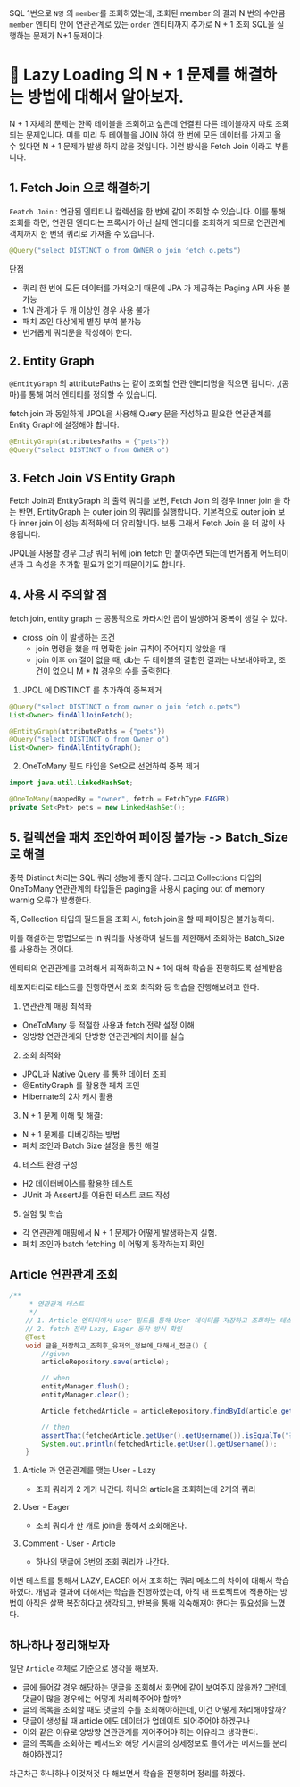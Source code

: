 SQL 1번으로 `N명` 의 `member`를 조회하였는데, 조회된 member 의 결과 N 번의 수만큼
`member` 엔티티 안에 연관관계로 있는 `order` 엔티티까지 추가로 N + 1 조회 SQL을 실행하는
문제가 N+1 문제이다.

# 👀 Lazy Loading 의 N + 1 문제를 해결하는 방법에 대해서 알아보자.

N + 1 자체의 문제는 한쪽 테이블을 조회하고 싶은데 연결된 다른 테이블까지 따로 조회되는 문제입니다.
미를 미리 두 테이블을 JOIN 하여 한 번에 모든 데이터를 가지고 올 수 있다면 N + 1 문제가 발생
하지 않을 것입니다. 이런 방식을 Fetch Join 이라고 부릅니다.

## 1. Fetch Join 으로 해결하기

`Featch Join` : 연관된 엔티티나 컬렉션을 한 번에 같이 조회할 수 있습니다. 이를 통해 조회를
하면, 연관된 엔티티는 프록시가 아닌 실제 엔티티를 조회하게 되므로 연관관계 객체까지
한 번의 쿼리로 가져올 수 있습니다.

```java
@Query("select DISTINCT o from OWNER o join fetch o.pets")
```

단점

- 쿼리 한 번에 모든 데이터를 가져오기 때문에 JPA 가 제공하는 Paging API 사용 불가능
- 1:N 관계가 두 개 이상인 경우 사용 불가
- 패치 조인 대상에게 별칭 부여 불가능
- 번거롭게 쿼리문을 작성해야 한다.

## 2. Entity Graph

`@EntityGraph` 의 attributePaths 는 같이 조회할 연관 엔티티명을 적으면 됩니다. ,(콤마)를 통해
여러 엔티티를 정의할 수 있습니다.

fetch join 과 동일하게 JPQL을 사용해 Query 문을 작성하고 필요한 연관관계를
Entity Graph에 설정해야 합니다.

```java
@EntityGraph(attributesPaths = {"pets"})
@Query("select DISTINCT o from OWNER o")
```

## 3. Fetch Join VS Entity Graph

Fetch Join과 EntityGraph 의 출력 쿼리를 보면, Fetch Join 의 경우 Inner join 을 하는 반면,
EntityGraph 는 outer join 의 쿼리를 실행합니다. 기본적으로 outer join 보다 inner join 이 성능
최적화에 더 유리합니다. 보통 그래서 Fetch Join 을 더 많이 사용됩니다.

JPQL을 사용할 경우 그냥 쿼리 뒤에 join fetch 만 붙여주면 되는데 번거롭게 어노테이션과
그 속성을 추가할 필요가 없기 때문이기도 합니다.

## 4. 사용 시 주의할 점

fetch join, entity graph 는 공통적으로 카타시안 곱이 발생하여 중복이 생길 수 있다.

- cross join 이 발생하는 조건
  - join 명령을 했을 때 명확한 join 규칙이 주어지지 않았을 때
  - join 이후 on 절이 없을 때, db는 두 테이블의 결합한 결과는 내보내야하고, 조건이 없으니 M \* N 경우의 수를 출력한다.

1. JPQL 에 DISTINCT 를 추가하여 중복제거

```java
@Query("select DISTINCT o from owner o join fetch o.pets")
List<Owner> findAllJoinFetch();
```

```java
@EntityGraph(attributePaths = {"pets"})
@Query("select DISTINCT o from Owner o")
List<Owner> findAllEntityGraph();
```

2. OneToMany 필드 타입을 Set으로 선언하여 중복 제거

```java
import java.util.LinkedHashSet;

@OneToMany(mappedBy = "owner", fetch = FetchType.EAGER)
private Set<Pet> pets = new LinkedHashSet();
```

## 5. 컬렉션을 패치 조인하여 페이징 불가능 -> Batch_Size로 해결

중복 Distinct 처리는 SQL 쿼리 성능에 좋지 않다. 그리고 Collections 타입의 OneToMany
연관관계의 타입들은 paging을 사용시 paging out of memory warnig 오류가 발생한다.

즉, Collection 타입의 필드들을 조회 시, fetch join을 할 때 페이징은 불가능하다.

이를 해결하는 방법으로는 in 쿼리를 사용하여 필드를 제한해서 조회하는 Batch_Size 를 사용하는 것이다.

엔티티의 연관관계를 고려해서 최적화하고 N + 1에 대해 학습을 진행하도록 설계받음

레포지터리로 테스트를 진행하면서 조회 최적화 등 학습을 진행해보려고 한다.

1. 연관관계 매핑 최적화

- OneToMany 등 적절한 사용과 fetch 전략 설정 이해
- 양방향 연관관계와 단방향 연관관계의 차이를 실습

2. 조회 최적화

- JPQL과 Native Query 를 통한 데이터 조회
- @EntityGraph 를 활용한 페치 조인
- Hibernate의 2차 캐시 활용

3. N + 1 문제 이해 및 해결:

- N + 1 문제를 디버깅하는 방법
- 페치 조인과 Batch Size 설정을 통한 해결

4. 테스트 환경 구성

- H2 데이터베이스를 활용한 테스트
- JUnit 과 AssertJ를 이용한 테스트 코드 작성

5. 실험 및 학습

- 각 연관관계 매핑에서 N + 1 문제가 어떻게 발생하는지 실험.
- 페치 조인과 batch fetching 이 어떻게 동작하는지 확인

## Article 연관관계 조회

```java
/**
     * 연관관계 테스트
     */
    // 1. Article 엔티티에서 user 필드를 통해 User 데이터를 저장하고 조회하는 테스트
    // 2. fetch 전략 Lazy, Eager 동작 방식 확인
    @Test
    void 글을_저장하고_조회후_유저의_정보에_대해서_접근() {
        //given
        articleRepository.save(article);

        // when
        entityManager.flush();
        entityManager.clear();

        Article fetchedArticle = articleRepository.findById(article.getId()).orElseThrow();

        // then
        assertThat(fetchedArticle.getUser().getUsername()).isEqualTo("김길동");
        System.out.println(fetchedArticle.getUser().getUsername());
    }
```

1. Article 과 연관관계를 맺는 User - Lazy
   - 조회 쿼리가 2 개가 나간다. 하나의 article을 조회하는데 2개의 쿼리

2. User - Eager
   - 조회 쿼리가 한 개로 join을 통해서 조회해온다.

3. Comment - User - Article
   - 하나의 댓글에 3번의 조회 쿼리가 나간다.

이번 테스트를 통해서 LAZY, EAGER 에서 조회하는 쿼리 메소드의 차이에 대해서 학습하였다. 개념과 결과에
대해서는 학습을 진행하였는데, 아직 내 프로젝트에 적용하는 방법이 아직은 살짝 복잡하다고 생각되고, 반복을 통해
익숙해져야 한다는 필요성을 느꼈다.

## 하나하나 정리해보자

일단 `Article` 객체로 기준으로 생각을 해보자.

- 글에 들어갈 경우 해당하는 댓글을 조회해서 화면에 같이 보여주지 않을까? 그런데, 댓글이 많을
  경우에는 어떻게 처리해주어야 할까?
- 글의 목록을 조회할 때도 댓글의 수를 조회해야하는데, 이건 어떻게 처리해야할까?
- 댓글이 생성될 때 article 에도 데이터가 업데이트 되어주어야 하겠구나
- 이와 같은 이유로 양방향 연관관계를 지어주어야 하는 이유라고 생각한다.
- 글의 목록을 조회하는 메서드와 해당 게시글의 상세정보로 들어가는 메서드를 분리해야하겠지?

차근차근 하나하나 이것저것 다 해보면서 학습을 진행하며 정리를 하겠다.
